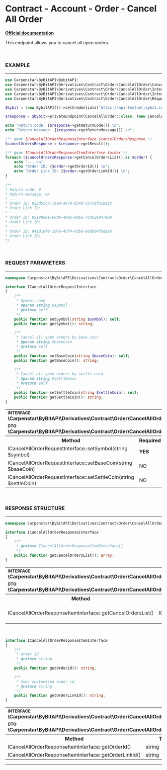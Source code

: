 # Contract - Account - Order - Cancel All Order
<b>[Official documentation](https://bybit-exchange.github.io/docs/derivatives/contract/cancel-all)</b>
<p>This endpoint allows you to cancel all open orders.</p>

<br />

<h3 align="left" width="100%"><b>EXAMPLE</b></h3>

---

```php
use Carpenstar\ByBitAPI\BybitAPI;
use Carpenstar\ByBitAPI\Derivatives\Contract\Order\CancelAllOrder\CancelAllOrder;
use Carpenstar\ByBitAPI\Derivatives\Contract\Order\CancelAllOrder\Interfaces\ICancelAllOrderResponseInterface;
use Carpenstar\ByBitAPI\Derivatives\Contract\Order\CancelAllOrder\Interfaces\ICancelAllOrderResponseItemInterface;
use Carpenstar\ByBitAPI\Derivatives\Contract\Order\CancelAllOrder\Request\CancelAllOrderRequest;

$bybit = (new BybitAPI())->setCredentials('https://api-testnet.bybit.com','apiKey', 'apiSecret');

$response = $bybit->privateEndpoint(CancelAllOrder::class, (new CancelAllOrderRequest())->setSymbol('BTCUSDT'))->execute();

echo "Return code: {$response->getReturnCode()} \n";
echo "Return message: {$response->getReturnMessage()} \n";

/** @var ICancelAllOrderResponseInterface $cancelOrdersResponse */
$cancelOrdersResponse = $response->getResult();

/** @var ICancelAllOrderResponseItemInterface $order */
foreach ($cancelOrdersResponse->getCancelOrdersList() as $order) {
    echo "--- \n";
    echo "Order ID: {$order->getOrderId()} \n";
    echo "Order Link ID: {$order->getOrderLinkId()} \n";
}
        
/**
* Return code: 0
* Return message: OK
* ---
* Order ID: 822d55c3-7aa0-4978-b34d-597cdf0191b3 
* Order Link ID:  
* --- 
* Order ID: 85190d8e-60da-4992-8d66-7c962ed47e0b 
* Order Link ID:  
* --- 
* Order ID: b4101ef8-1d4e-46f4-8dbd-e0dbd4f8d196 
* Order Link ID:  
*/

```

<br />

<h3 align="left" width="100%"><b>REQUEST PARAMETERS</b></h3>

---

```php
namespace Carpenstar\ByBitAPI\Derivatives\Contract\Order\CancelAllOrder\Interfaces;

interface ICancelAllOrderRequestInterface
{
    /**
     * Symbol name
     * @param string $symbol
     * @return self
     */
    public function setSymbol(string $symbol): self;
    public function getSymbol(): string;

    /**
     * Cancel all open orders by base coin
     * @param string $baseCoin
     * @return self
     */
    public function setBaseCoin(string $baseCoin): self;
    public function getBaseCoin(): string;

    /**
     * Cancel all open orders by settle coin
     * @param string $settleCoin
     * @return self
     */
    public function setSettleCoin(string $settleCoin): self;
    public function getSettleCoin(): string;
}
```

<table style="width: 100%">
  <tr>
    <td colspan="3" style="text-align: left">
        <sup><b>INTERFACE</b></sup> <br />
        <b>\Carpenstar\ByBitAPI\Derivatives\Contract\Order\CancelAllOrder\Interfaces\ICancelAllOrderRequestInterface::class</b>
    </td>
  </tr>
  <tr>
    <td colspan="3" style="text-align: left">
        <sup><b>DTO</b></sup> <br />
        <b>\Carpenstar\ByBitAPI\Derivatives\Contract\Order\CancelAllOrder\Request\CancelAllOrderRequest::class</b>
    </td>
  </tr>
  <tr>
    <th style="width: 45%; text-align: center">Method</th>
    <th style="width: 5%; text-align: center">Required</th>
    <th style="width: 50%; text-align: center">Description</th>
  </tr>
  <tr>
    <td>ICancelAllOrderRequestInterface::setSymbol(string $symbol)</td>
    <td><b>YES</b></td>
    <td>Trading pair</td>
  </tr>
  <tr>
    <td>ICancelAllOrderRequestInterface::setBaseCoin(string $baseCoin)</td>
    <td>NO</td>
    <td>Cancel all open orders for the base coin</td>
  </tr>
  <tr>
    <td>ICancelAllOrderRequestInterface::setSettleCoin(string $settleCoin)</td>
    <td>NO</td>
    <td>Cancel all open orders with settlement coin</td>
  </tr>
</table>

<br />

<h3 align="left" width="100%"><b>RESPONSE STRUCTURE</b></h3>

---

```php
namespace Carpenstar\ByBitAPI\Derivatives\Contract\Order\CancelAllOrder\Interfaces;

interface ICancelAllOrderResponseInterface
{
    /**
     * @return ICancelAllOrderResponseItemInterface[]
     */
    public function getCancelOrdersList(): array;
}
```

<table style="width: 100%">
  <tr>
    <td colspan="3">
        <sup><b>INTERFACE</b></sup> <br />
        <b>\Carpenstar\ByBitAPI\Derivatives\Contract\Order\CancelAllOrder\Interfaces\ICancelAllOrderResponseInterface::class</b>
    </td>
  </tr>
  <tr>
    <td colspan="3">
        <sup><b>DTO</b></sup> <br />
        <b>\Carpenstar\ByBitAPI\Derivatives\Contract\Order\CancelAllOrder\Response\CancelAllOrderResponse::class</b>
    </td>
  </tr>
  <tr>
    <th style="width: 20%; text-align: center">Method</th>
    <th style="width: 20%; text-align: center">Type</th>
    <th style="width: 60%; text-align: center">Description</th>
  </tr>
  <tr>
    <td>ICancelAllOrderResponseItemInterface::getCancelOrdersList()</td>
    <td>ICancelAllOrderResponseItemInterface[]</td>
    <td>List of canceled orders</td>
  </tr>
</table>

<br />

```php
interface ICancelAllOrderResponseItemInterface
{
    /**
     * Order id
     * @return string
     */
    public function getOrderId(): string;

    /**
     * User customised order id
     * @return string
     */
    public function getOrderLinkId(): string;
}
```
<table style="width: 100%">
  <tr>
    <td colspan="3">
        <sup><b>INTERFACE</b></sup> <br />
        <b>\Carpenstar\ByBitAPI\Derivatives\Contract\Order\CancelAllOrder\Interfaces\ICancelAllOrderResponseItemInterface::class</b>
    </td>
  </tr>
  <tr>
    <td colspan="3">
        <sup><b>DTO</b></sup> <br />
        <b>\Carpenstar\ByBitAPI\Derivatives\Contract\Order\CancelAllOrder\Response\CancelAllOrderResponseItem::class</b>
    </td>
  </tr>
  <tr>
    <th style="width: 20%; text-align: center">Method</th>
    <th style="width: 20%; text-align: center">Type</th>
    <th style="width: 60%; text-align: center">Description</th>
  </tr>
  <tr>
    <td>ICancelAllOrderResponseItemInterface::getOrderId()</td>
    <td>string</td>
    <td>Order ID</td>
  </tr>
  <tr>
    <td>ICancelAllOrderResponseItemInterface::getOrderLinkId()</td>
    <td>string</td>
    <td>Custom Order ID</td>
  </tr>
</table>

---